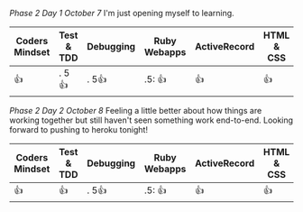 *Phase 2 Day 1 October 7*
I'm just opening myself to learning. 


| Coders Mindset| Test & TDD    | Debugging  | Ruby Webapps | ActiveRecord | HTML & CSS  |
| ------------- |---------------| -----------|--------------|--------------| ------------|
| :+1:          | . 5:+1:       |. 5:+1:     |.5:  :+1:     |    :+1:       | :+1:        |



*Phase 2 Day 2 October 8*
Feeling a little better about how things are working together but still haven't seen something work end-to-end. 
Looking forward to pushing to heroku tonight! 



| Coders Mindset| Test & TDD    | Debugging  | Ruby Webapps | ActiveRecord | HTML & CSS  |
| ------------- |---------------| -----------|--------------|--------------| ------------|
| :+1:          | :+1:          |. 5:+1:     |.5:  :+1:     |    :+1:      | :+1:        |

